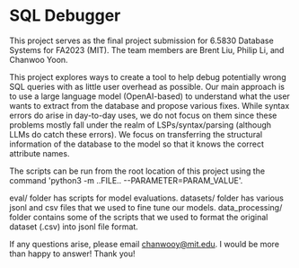 
# SQL Debugger

This project serves as the final project submission for 6.5830 Database Systems for FA2023 (MIT). The team members are Brent Liu, Philip Li, and Chanwoo Yoon.

This project explores ways to create a tool to help debug potentially wrong SQL queries with as little user overhead as possible. Our main approach is to use a large language model (OpenAI-based) to understand what the user wants to extract from the database and propose various fixes. While syntax errors do arise in day-to-day uses, we do not focus on them since these problems mostly fall under the realm of LSPs/syntax/parsing (although LLMs do catch these errors). We focus on transferring the structural information of the database to the model so that it knows the correct attribute names.

The scripts can be run from the root location of this project using the command 'python3 -m ..FILE.. --PARAMETER=PARAM_VALUE'.

eval/ folder has scripts for model evaluations.
datasets/ folder has various jsonl and csv files that we used to fine tune our models. 
data_processing/ folder contains some of the scripts that we used to format the original dataset (.csv) into jsonl file format.

If any questions arise, please email chanwooy@mit.edu. I would be more than happy to answer! Thank you!
